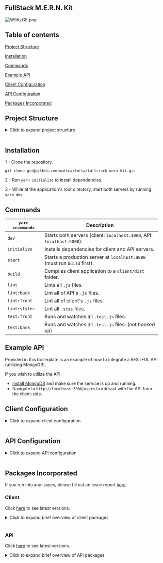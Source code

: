 ## FullStack M.E.R.N. Kit

![W9ttzGE.png](https://i.imgur.com/W9ttzGE.png)

## Table of contents

[Project Structure](#project-structure)

[Installation](#installation)

[Commands](#commands)

[Example API](#example-api)

[Client Configuration](#client-configuration)

[API Configuration](#api-configuration)

[Packages Incorporated](#packages-incorporated)

## Project Structure

<details>
<summary>Click to expand project structure</summary>
<pre><code>
├── client
|   ├── dist
|   |   ├── css
|   |   |   ├── main.[contenthash:8].css
|   |   |   └── main.[contenthash:8].css.map
|   |   ├── js
|   |   |   ├── main.[hash].js
|   |   |   └── main.[hash].js.map
|   |   ├── media
|   |   |   └── [hash].[ext]
|   |   ├── favicon.ico
|   |   └── index.html
|   |
|   ├── config
|   |   ├── devServer.js
|   |   ├── envs.js
|   |   ├── optimization.js
|   |   ├── output.js
|   |   ├── paths.js
|   |   ├── plugins.js
|   |   └── rules.js
|   |
|   ├── public
|   |   ├── favicon.ico
|   |   └── index.html
|   |
|   ├── src
|   |   ├── components
|   |   ├── containers
|   |   ├── images
|   |   ├── pages
|   |   ├── reducers
|   |   ├── root
|   |   ├── routes
|   |   ├── store
|   |   ├── styles
|   |   ├── types
|   |   ├── utils
|   |   └── index.js
|   |
|   └── webpack.config.js
|
├── controllers
├── database
├── middlewares
├── models
├── routes
├── server
├── shared
└── app.js
</code></pre>
</details>
<br />

## Installation

1 - Clone the repository.

```
git clone git@github.com:mattcarlotta/fullstack-mern-kit.git
```

2 - Run `yarn initialize` to install dependencies.

3 - While at the application's root directory, start both servers by running `yarn dev`.

## Commands

| `yarn <command>` | Description                                                              |
| ---------------- | ------------------------------------------------------------------------ |
| `dev`            | Starts both servers (client: `localhost:3000`, API: `localhost:5000`).   |
| `initialize`     | Installs dependencies for client and API servers.                        |
| `start`          | Starts a production server at `localhost:8080` (must run `build` first). |
| `build`          | Compiles client application to a `client/dist` folder.                   |
| `lint`           | Lints all `.js` files.                                                   |
| `lint:back`      | Lint all of API's `.js` files.                                           |
| `lint:front`     | Lint all of client's `.js` files.                                        |
| `lint:styles`    | Lint all `.scss` files.                                                  |
| `test:front`     | Runs and watches all `.test.js` files.                                   |
| `test:back`      | Runs and watches all `.test.js` files. (not hooked up)                   |

## Example API

Provided in this boilerplate is an example of how to integrate a RESTFUL API (utilizing MongoDB).

If you wish to utilize the API:

- <a href="https://docs.mongodb.com/manual/installation/#mongodb-community-edition">Install MongoDB</a> and make sure the service is up and running.
- Navigate to `http://localhost:3000/users` to interact with the API from the client-side.

## Client Configuration

<details>
<summary>Click to expand client configuration</summary>
<pre><code>
- client/src/config/devServer.js: webpack devServer options.
- client/src/config/envs.js: webpack environment variables.
- client/src/config/optimization.js: webpack optimization options.
- client/src/config/output.js: webpack output options.
- client/src/config/paths.js: webpack config folder paths.
- client/src/config/plugins.js: webpack plugins options.
- client/src/config/rules.js: webpack rules functions.
- client/webpack.config.js: a single webpack environment based config.
- client/src/client/tests/setup/setupTest.js: enzyme test setup for your React components.
- client/src/styles/assets: media assets imports.
- client/src/styles/extensions: partial shared extensions.
- client/src/styles/globals: global asset imports (see notes in <a href="https://github.com/mattcarlotta/fullstack-mern-kit/blob/master/client/src/styles/globals/globals.scss#L1-L32">global.scss</a> for important information).
- client/src/styles/variables: partial shared variables.
- client/src/styles/styles.scss: indexed partial files for easier sharing (see notes in <a href="https://github.com/mattcarlotta/fullstack-mern-kit/blob/master/client/src/styles/styles.scss#L1-L48">styles.scss</a> for important information).
- client/src/utils/__mocks__/mockAxios.js: a mocked axios instance for testing.
- client/src/utils/setup/setupTest.js: enzyme test setup for your React components.
- client/src/utils/axiosConfig.js: custom axios configuration.
- client/src/utils/index.js: custom test functions.
- client/.babelrc: babel config for react js files.
- client/.browserslistrc: browsers list config.
- client/.eslintignore: eslint config for ignoring scss files.
- client/.eslintrc: eslint config for linting js files.
- client/.prettierc: prettier config.
- client/.stylelintrc.json: stylelint config for linting scss files.
- client/jest.json: jest config.
</code></pre>
</details>
<br />

## API Configuration

<details>
<summary>Click to expand API configuration</summary>
<pre><code>
- controllers: express route controllers.
- database: mongoose connection to local mongodb.
- middlewares: express middlewares.
- models: mongoose models for a local mongodb.
- routes: express routes.
- seeds: mongo seed file.
- server: express configuration.
- utils: miscellaneous helpers.
- app.js: API initialization configuration (click <a href="https://github.com/jarradseers/consign#consign">here</a> to see how `consign` works)
</code></pre>
</details>
<br />

## Packages Incorporated

If you run into any issues, please fill out an issue report <a href="https://github.com/mattcarlotta/fullstack-mern-kit/issues">here</a>.

### Client

Click <a href="https://github.com/mattcarlotta/fullstack-mern-kit/blob/master/client/package.json#L70-L160">here</a> to see latest versions.

<details>
<summary>Click to expand brief overview of client packages</summary>
<pre><code>
- <a href="https://github.com/axios/axios">Axios</a>
- <a href="https://github.com/babel/babel">Babel</a>
- <a href="https://github.com/webpack-contrib/css-loader">CSS Loader</a>
- <a href="https://github.com/supasate/connected-react-router">Connected React Router</a>
- <a href="https://github.com/eslint/eslint/">Eslint</a>
- <a href="http://airbnb.io/enzyme/">Enzyme</a>
- <a href="https://github.com/smooth-code/error-overlay-webpack-plugin">Error Overlay Webpack Plugin</a>
- <a href="https://github.com/expressjs/express">Express</a>
- <a href="https://github.com/geowarin/friendly-errors-webpack-plugin">Friendly Errors Webpack Plugin</a>
- <a href="https://github.com/ReactTraining/history">History</a>
- <a href="https://github.com/typicode/husky">Husky</a>
- <a href="https://github.com/facebook/jest">Jest</a>
- <a href="https://github.com/lodash/lodash">Lodash</a>
- <a href="https://github.com/webpack-contrib/mini-css-extract-plugin">Mini CSS Extract Plugin</a>
- <a href="https://github.com/expressjs/morgan">Morgan</a>
- <a href="https://github.com/prettier/prettier">Prettier</a>
- <a href="https://github.com/facebook/prop-types">PropTypes</a>
- <a href="https://github.com/facebook/react">React</a>
- <a href="https://github.com/ReactTraining/react-router/tree/master/packages/react-router-dom">React Router Dom</a>
- <a href="https://github.com/reduxjs/redux">Redux</a>
- <a href="https://github.com/zalmoxisus/redux-devtools-extension">Redux DevTools Extension</a>
- <a href="https://redux-form.com/">Redux Form</a>
- <a href="https://github.com/reduxjs/redux-thunk">Redux Thunk</a>
- <a href="https://github.com/webpack-contrib/sass-loader">Sass Loader</a>
- <a href="https://stylelint.io/">Stylelint</a>
- <a href="https://github.com/kristerkari/stylelint-scss">Stylelint-SCSS</a>
- <a href="https://github.com/stylelint/stylelint-config-recommended">Stylelint-Config-Recommended</a>
- <a href="https://github.com/styled-components/styled-components">Stylized Components</a>
- <a href="https://github.com/webpack-contrib/style-loader">Style Loader</a>
- <a href="https://github.com/webpack/webpack">Webpack</a>
- <a href="https://www.npmjs.com/package/webpackbar">Webpackbar</a>
- <a href="https://github.com/webpack/webpack-dev-server">Webpack Dev Server (Hot Loaded)</a>
</code></pre>
</details>
<br />

### API

Click <a href="https://github.com/mattcarlotta/fullstack-mern-kit/blob/master/package.json#L68-L91">here</a> to see latest versions.

<details>
<summary>Click to expand brief overview of API packages</summary>
<pre><code>
- <a href="https://github.com/petkaantonov/bluebird">Bluebird</a>
- <a href="https://github.com/expressjs/body-parser">Body Parser</a>
- <a href="https://github.com/kimmobrunfeldt/concurrently">Concurrently</a>
- <a href="https://github.com/jarradseers/consign">Consign</a>
- <a href="https://github.com/expressjs/cors">CORS</a>
- <a href="http://expressjs.com/">Express</a>
- <a href="http://momentjs.com/">Moment</a>
- <a href="https://mongoosejs.com/">Mongoose</a>
- <a href="https://github.com/expressjs/morgan">Morgan</a>
- <a href="http://www.passportjs.org/">Passport</a>
- <a href="https://github.com/jaredhanson/passport-local">Passport Local</a>
- <a href="https://github.com/prettier/prettier">Prettier</a>
</code></pre>
</details>
<br />
